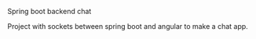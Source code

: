  Spring boot backend chat

Project with sockets between spring boot and angular to make a chat app.
